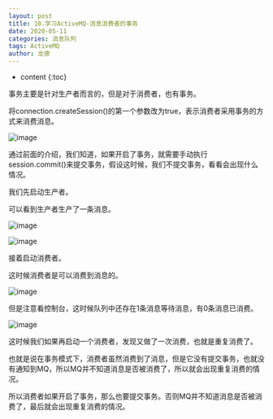 ```yaml
---
layout: post
title: 10.学习ActiveMQ-消息消费者的事务
date: 2020-05-11
categories: 消息队列
tags: ActiveMQ
author: 龙德
---
```


* content
{:toc}

事务主要是针对生产者而言的，但是对于消费者，也有事务。

将connection.createSession()的第一个参数改为true，表示消费者采用事务的方式来消费消息。

![image](https://miansen.wang/assets/20200511135735.png)

通过前面的介绍，我们知道，如果开启了事务，就需要手动执行session.commit()来提交事务，假设这时候，我们不提交事务，看看会出现什么情况。

我们先启动生产者。

可以看到生产者生产了一条消息。

![image](https://miansen.wang/assets/20200511140128.png)

![image](https://miansen.wang/assets/20200511140157.png)

接着启动消费者。

这时候消费者是可以消费到消息的。

![image](https://miansen.wang/assets/20200511140526.png)

但是注意看控制台，这时候队列中还存在1条消息等待消息，有0条消息已消费。

![image](https://miansen.wang/assets/20200511140634.png)

这时候我们如果再启动一个消费者，发现又做了一次消费，也就是重复消费了。

也就是说在事务模式下，消费者虽然消费到了消息，但是它没有提交事务，也就没有通知到MQ，所以MQ并不知道消息是否被消费了，所以就会出现重复消费的情况。

所以消费者如果开启了事务，那么也要提交事务。否则MQ并不知道消息是否被消费了，最后就会出现重复消费的情况。
